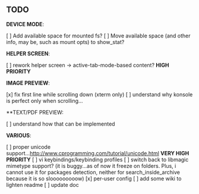 ## TODO

**DEVICE MODE**:  

[ ] Add available space for mounted fs?
[ ] Move available space (and other info, may be, such as mount opts) to show_stat?

**HELPER SCREEN**:  

[ ] rework helper screen -> active-tab-mode-based content? **HIGH PRIORITY**

**IMAGE PREVIEW**:  

[x] fix first line while scrolling down (xterm only)
[ ] understand why konsole is perfect only when scrolling...

**TEXT/PDF PREVIEW:  

[ ] understand how that can be implemented

**VARIOUS**:  

[ ] proper unicode support...http://www.cprogramming.com/tutorial/unicode.html **VERY HIGH PRIORITY**
[ ] vi keybindings/keybinding profiles
[ ] switch back to libmagic mimetype support? (it is buggy...as of now it freeze on folders. Plus, i cannot use it for packages detection, neither for search_inside_archive because it is so slooooooooow)
[x] per-user config
[ ] add some wiki to lighten readme
[ ] update doc
